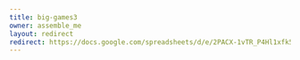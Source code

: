 ```yaml
---
title: big-games3
owner: assemble_me
layout: redirect
redirect: https://docs.google.com/spreadsheets/d/e/2PACX-1vTR_P4Hl1xfk5b_nV2R3tfzuNz5Sym_EovwugO-dCtFINwAB8Ov_cQtM5U_jsueSPvrXUZhZSOPkBPw/pubhtml?gid=0
---
```

